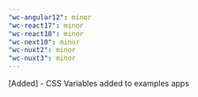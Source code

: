 ```yaml
---
"wc-angular12": minor
"wc-react17": minor
"wc-react18": minor
"wc-next10": minor
"wc-nuxt2": minor
"wc-nuxt3": minor
---
```


[Added] - CSS Variables added to examples apps
